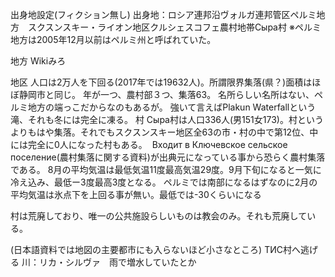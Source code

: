 出身地設定(フィクション無し)
出身地：ロシア連邦沿ヴォルガ連邦管区ペルミ地方　スクスンスキー・ライオン地区クルシェスコフェ農村地帯Сыра村
※ペルミ地方は2005年12月以前はペルミ州と呼ばれていた。

地方
Wikiみろ

地区
人口は2万人を下回る(2017年では19632人)。所謂限界集落(県？)面積はほぼ静岡市と同じ。
年が一つ、農村部３つ、集落63。
名所らしい名所はない、ペルミ地方の端っこだからなのもあるが。
強いて言えばPlakun Waterfallという滝、それも冬には完全に凍る。
村
Сыра村は人口336人(男151女173)。村というよりもはや集落。それでもスクスンスキー地区全63の市・村の中で第12位、中には完全に0人になった村もある。
 Входит в Ключевское сельское поселение(農村集落に関する資料)が出典元になっている事から恐らく農村集落である。
8月の平均気温は最低気温11度最高気温29度。9月下旬になると一気に冷え込み、最低ー3度最高3度となる。
ペルミでは南部になるはずなのに2月の平均気温は氷点下を上回る事が無い。最低では-30くらいになる

村は荒廃しており、唯一の公共施設らしいものは教会のみ。それも荒廃している。

(日本語資料では地図の主要都市にも入らないほど小さなところ)
ТИС村へ逃げる
川：リカ・シルヴァ　雨で増水していたとか

